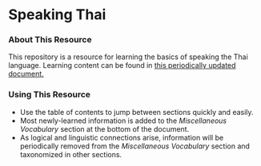 # Speaking Thai

### About This Resource

This repository is a resource for learning the basics of speaking the Thai language. Learning content can be found in [this periodically updated document.](/speaking-thai)

### Using This Resource
* Use the table of contents to jump between sections quickly and easily.
* Most newly-learned information is added to the *Miscellaneous Vocabulary* section at the bottom of the document.
* As logical and linguistic connections arise, information will be periodically removed from the *Miscellaneous Vocabulary* section and taxonomized in other sections.